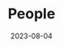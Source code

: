 ---
title: People
date: 2023-08-04

headless: true  # This file represents a page section.
# type: landing

sections:
  - block: people
    content:
      title: People I’ve Worked with
      # Choose which groups/teams of users to display.
      #   Edit `user_groups` in each user's profile to add them to one or more of these groups.
      user_groups:
          - Supervisor
          - Researchers
      sort_by: Params.last_name
      sort_ascending: true
      design:
        show_interests: false
        show_role: true
        show_social: true
        show_organizations: true
---